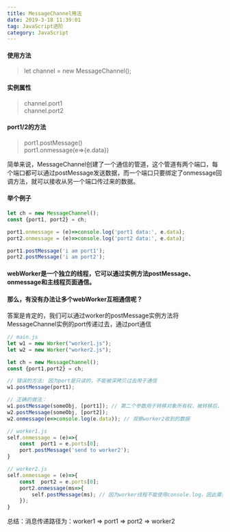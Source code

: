 ```yaml
---
title: MessageChannel用法
date: 2019-3-18 11:39:01
tag: JavaScript进阶
category: JavaScript
---
```

#### 使用方法

> let channel = new MessageChannel();

#### 实例属性

> channel.port1  
channel.port2

#### port1/2的方法

> port1.postMessage()  
port1.onmessage(e=>{e.data})

简单来说，MessageChannel创建了一个通信的管道，这个管道有两个端口，每个端口都可以通过postMessage发送数据，而一个端口只要绑定了onmessage回调方法，就可以接收从另一个端口传过来的数据。

#### 举个例子

```javascript
let ch = new MessageChannel();
const {port1, port2} = ch;

port1.onmessage = (e)=>console.log('port1 data:', e.data);
port2.onmessage = (e)=>console.log('port2 data:', e.data);

port1.postMessage('i am port1');
port2.postMessage('i am port2');
```

#### webWorker是一个独立的线程，它可以通过实例方法postMessage、onmessage和主线程页面通信。

#### 那么，有没有办法让多个webWorker互相通信呢？

答案是肯定的，我们可以通过worker的postMessage实例方法将MessageChannel实例的port传递过去，通过port通信

```javascript
// main.js
let w1 = new Worker("worker1.js");
let w2 = new Worker("worker2.js");

let ch = new MessageChannel();
const {port1,port2} = ch;

// 错误的方法: 因为port是只读的，不能被深拷贝过去用于通信
w1.postMessage(port1);

// 正确的做法：
w1.postMessage(someObj, [port1]); // 第二个参数用于转移对象所有权，被转移后，在发送它的上下文中将变得不可用，并且只有在它被发送到的worker中可用。 
w2.postMessage(someObj, [port2]); 
w2.onmessage(e=>console.log(e.data)); // 观察worker2收到的数据

// worker1.js
self.onmessage = (e)=>{
    const  port1 = e.ports[0];
    port.postMessage('send to worker2');
}

// worker2.js
self.onmessage = (e)=>{
    const  port2 = e.ports[0];
    port2.onmessage(ms=>{
        self.postMessage(ms); // 因为worker线程不能使用console.log，因此需要把数据传回主线程打印观察
    });
}

```

总结：消息传递路径为：worker1 => port1 => port2 => worker2